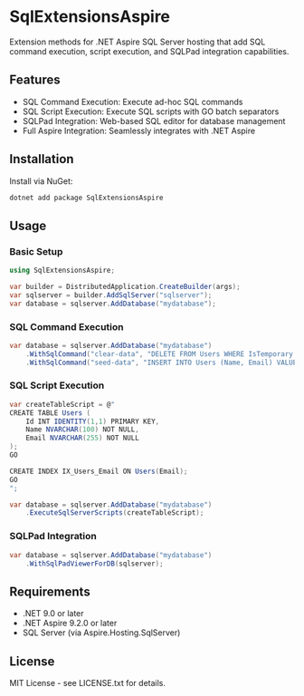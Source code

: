 # SqlExtensionsAspire

Extension methods for .NET Aspire SQL Server hosting that add SQL command execution, script execution, and SQLPad integration capabilities.

## Features

- SQL Command Execution: Execute ad-hoc SQL commands
- SQL Script Execution: Execute SQL scripts with GO batch separators  
- SQLPad Integration: Web-based SQL editor for database management
- Full Aspire Integration: Seamlessly integrates with .NET Aspire

## Installation

Install via NuGet:

```bash
dotnet add package SqlExtensionsAspire
```

## Usage

### Basic Setup

```csharp
using SqlExtensionsAspire;

var builder = DistributedApplication.CreateBuilder(args);
var sqlserver = builder.AddSqlServer("sqlserver");
var database = sqlserver.AddDatabase("mydatabase");
```

### SQL Command Execution

```csharp
var database = sqlserver.AddDatabase("mydatabase")
    .WithSqlCommand("clear-data", "DELETE FROM Users WHERE IsTemporary = 1")
    .WithSqlCommand("seed-data", "INSERT INTO Users (Name, Email) VALUES ('Admin', 'admin@example.com')");
```

### SQL Script Execution

```csharp
var createTableScript = @"
CREATE TABLE Users (
    Id INT IDENTITY(1,1) PRIMARY KEY,
    Name NVARCHAR(100) NOT NULL,
    Email NVARCHAR(255) NOT NULL
);
GO

CREATE INDEX IX_Users_Email ON Users(Email);
GO
";

var database = sqlserver.AddDatabase("mydatabase")
    .ExecuteSqlServerScripts(createTableScript);
```

### SQLPad Integration

```csharp
var database = sqlserver.AddDatabase("mydatabase")
    .WithSqlPadViewerForDB(sqlserver);
```

## Requirements

- .NET 9.0 or later
- .NET Aspire 9.2.0 or later
- SQL Server (via Aspire.Hosting.SqlServer)

## License

MIT License - see LICENSE.txt for details.
